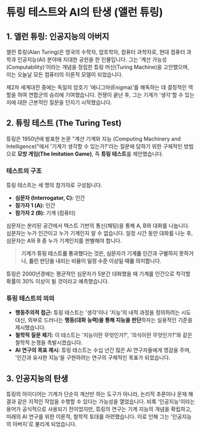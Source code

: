 # 튜링 테스트와 AI의 탄생 (앨런 튜링)

## 1. 앨런 튜링: 인공지능의 아버지

앨런 튜링(Alan Turing)은 영국의 수학자, 암호학자, 컴퓨터 과학자로, 현대 컴퓨터 과학과 인공지능(AI) 분야에 지대한 공헌을 한 인물입니다. 그는 '계산 가능성(Computability)'이라는 개념을 정립한 튜링 머신(Turing Machine)을 고안했으며, 이는 오늘날 모든 컴퓨터의 이론적 모델이 되었습니다.

제2차 세계대전 중에는 독일의 암호기 '에니그마(Enigma)'를 해독하는 데 결정적인 역할을 하여 연합군의 승리에 기여했습니다. 전쟁이 끝난 후, 그는 기계가 '생각'할 수 있는지에 대한 근본적인 질문을 던지기 시작했습니다.

## 2. 튜링 테스트 (The Turing Test)

튜링은 1950년에 발표한 논문 "계산 기계와 지능 (Computing Machinery and Intelligence)"에서 '기계가 생각할 수 있는가?'라는 질문에 답하기 위한 구체적인 방법으로 **모방 게임(The Imitation Game)**, 즉 **튜링 테스트**를 제안했습니다.

### 테스트의 구조
튜링 테스트는 세 명의 참가자로 구성됩니다.
- **심문자 (Interrogator, C):** 인간
- **참가자 1 (A):** 인간
- **참가자 2 (B):** 기계 (컴퓨터)

심문자는 분리된 공간에서 텍스트 기반의 통신(채팅)을 통해 A, B와 대화를 나눕니다. 심문자는 누가 인간이고 누가 기계인지 알 수 없습니다. 일정 시간 동안 대화를 나눈 후, 심문자는 A와 B 중 누가 기계인지를 판별해야 합니다.

> **기계가 튜링 테스트를 통과했다는 것은, 심문자가 기계를 인간과 구별하지 못하거나, 틀린 판단을 내리는 비율이 일정 수준 이상일 때를 의미합니다.**

튜링은 2000년경에는 평균적인 심문자가 5분간 대화했을 때 기계를 인간으로 착각할 확률이 30% 이상이 될 것이라고 예측했습니다.

### 튜링 테스트의 의의
- **행동주의적 접근:** 튜링 테스트는 '생각'이나 '지능'의 내적 과정을 정의하려는 시도 대신, 외부로 드러나는 **행동(대화 능력)을 통해 지능을 판단**하자는 실용적인 기준을 제시했습니다.
- **철학적 질문 제기:** 이 테스트는 '지능이란 무엇인가?', '의식이란 무엇인가?'와 같은 철학적 논쟁을 촉발시켰습니다.
- **AI 연구의 목표 제시:** 튜링 테스트는 수십 년간 많은 AI 연구자들에게 영감을 주며, '인간과 유사한 지능'을 구현하려는 연구의 구체적인 목표가 되었습니다.

## 3. 인공지능의 탄생
튜링의 아이디어는 기계가 단순히 계산만 하는 도구가 아니라, 논리적 추론이나 문제 해결과 같은 지적인 작업을 수행할 수 있다는 가능성을 열었습니다. 비록 '인공지능'이라는 용어가 공식적으로 사용되기 전이었지만, 튜링의 연구는 기계 지능의 개념을 확립하고, 미래의 AI 연구를 위한 이론적, 철학적 토대를 마련했습니다. 이로 인해 그는 '인공지능의 아버지'로 불리게 되었습니다.
